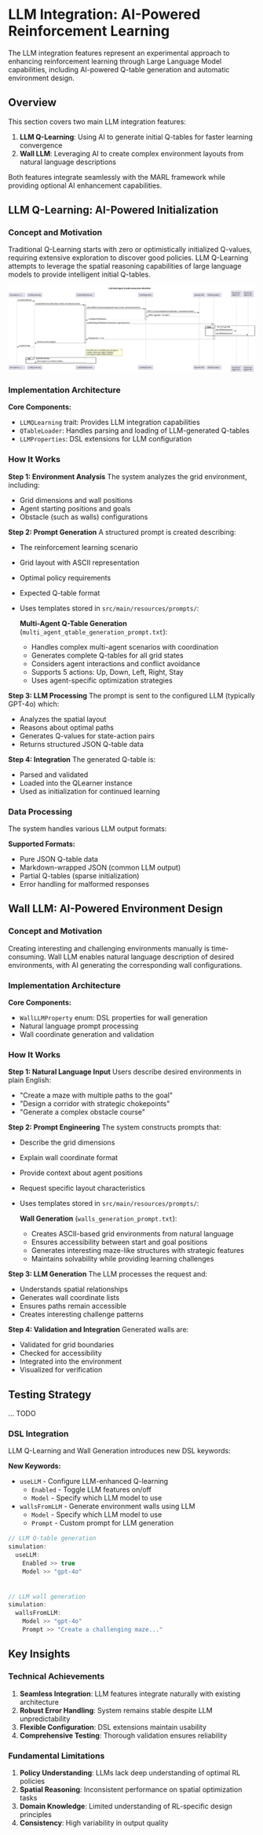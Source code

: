 # LLM Integration: AI-Powered Reinforcement Learning

The LLM integration features represent an experimental approach to enhancing reinforcement learning through Large Language Model capabilities, including AI-powered Q-table generation and automatic environment design.

## Overview

This section covers two main LLM integration features:

1. **LLM Q-Learning**: Using AI to generate initial Q-tables for faster learning convergence
2. **Wall LLM**: Leveraging AI to create complex environment layouts from natural language descriptions

Both features integrate seamlessly with the MARL framework while providing optional AI enhancement capabilities.

## LLM Q-Learning: AI-Powered Initialization

### Concept and Motivation

Traditional Q-Learning starts with zero or optimistically initialized Q-values, requiring extensive exploration to discover good policies. LLM Q-Learning attempts to leverage the spatial reasoning capabilities of large language models to provide intelligent initial Q-tables.

![LLM Q-Learning Workflow](./qtable_generation.svg)

### Implementation Architecture

**Core Components:**
- `LLMQLearning` trait: Provides LLM integration capabilities
- `QTableLoader`: Handles parsing and loading of LLM-generated Q-tables
- `LLMProperties`: DSL extensions for LLM configuration

### How It Works

**Step 1: Environment Analysis**
The system analyzes the grid environment, including:
- Grid dimensions and wall positions
- Agent starting positions and goals
- Obstacle (such as walls) configurations

**Step 2: Prompt Generation**
A structured prompt is created describing:
- The reinforcement learning scenario
- Grid layout with ASCII representation
- Optimal policy requirements
- Expected Q-table format
- Uses templates stored in `src/main/resources/prompts/`:
    
    **Multi-Agent Q-Table Generation** (`multi_agent_qtable_generation_prompt.txt`):
    - Handles complex multi-agent scenarios with coordination
    - Generates complete Q-tables for all grid states
    - Considers agent interactions and conflict avoidance
    - Supports 5 actions: Up, Down, Left, Right, Stay
    - Uses agent-specific optimization strategies


**Step 3: LLM Processing**
The prompt is sent to the configured LLM (typically GPT-4o) which:
- Analyzes the spatial layout
- Reasons about optimal paths
- Generates Q-values for state-action pairs
- Returns structured JSON Q-table data

**Step 4: Integration**
The generated Q-table is:
- Parsed and validated
- Loaded into the QLearner instance
- Used as initialization for continued learning

### Data Processing

The system handles various LLM output formats:

**Supported Formats:**
- Pure JSON Q-table data
- Markdown-wrapped JSON (common LLM output)
- Partial Q-tables (sparse initialization)
- Error handling for malformed responses

## Wall LLM: AI-Powered Environment Design

### Concept and Motivation

Creating interesting and challenging environments manually is time-consuming. Wall LLM enables natural language description of desired environments, with AI generating the corresponding wall configurations.

### Implementation Architecture

**Core Components:**
- `WallLLMProperty` enum: DSL properties for wall generation
- Natural language prompt processing
- Wall coordinate generation and validation

### How It Works

**Step 1: Natural Language Input**
Users describe desired environments in plain English:
- "Create a maze with multiple paths to the goal"
- "Design a corridor with strategic chokepoints"
- "Generate a complex obstacle course"

**Step 2: Prompt Engineering**
The system constructs prompts that:
- Describe the grid dimensions
- Explain wall coordinate format
- Provide context about agent positions
- Request specific layout characteristics
- Uses templates stored in `src/main/resources/prompts/`:

  **Wall Generation** (`walls_generation_prompt.txt`):
  - Creates ASCII-based grid environments from natural language
  - Ensures accessibility between start and goal positions
  - Generates interesting maze-like structures with strategic features
  - Maintains solvability while providing learning challenges

**Step 3: LLM Generation**
The LLM processes the request and:
- Understands spatial relationships
- Generates wall coordinate lists
- Ensures paths remain accessible
- Creates interesting challenge patterns

**Step 4: Validation and Integration**
Generated walls are:
- Validated for grid boundaries
- Checked for accessibility
- Integrated into the environment
- Visualized for verification


## Testing Strategy

... TODO

### DSL Integration

LLM Q-Learning and Wall Generation introduces new DSL keywords:

**New Keywords:**
- `useLLM` - Configure LLM-enhanced Q-learning
  - `Enabled` - Toggle LLM features on/off
  - `Model` - Specify which LLM model to use
- `wallsFromLLM` - Generate environment walls using LLM
  - `Model` - Specify which LLM model to use
  - `Prompt` - Custom prompt for LLM generation

```scala
// LLM Q-table generation
simulation:
  useLLM:
    Enabled >> true
    Model >> "gpt-4o"
  

// LLM wall generation
simulation:
  wallsFromLLM:
    Model >> "gpt-4o"
    Prompt >> "Create a challenging maze..."

```

## Key Insights

### Technical Achievements

1. **Seamless Integration**: LLM features integrate naturally with existing architecture
2. **Robust Error Handling**: System remains stable despite LLM unpredictability
3. **Flexible Configuration**: DSL extensions maintain usability
4. **Comprehensive Testing**: Thorough validation ensures reliability

### Fundamental Limitations

1. **Policy Understanding**: LLMs lack deep understanding of optimal RL policies
2. **Spatial Reasoning**: Inconsistent performance on spatial optimization tasks
3. **Domain Knowledge**: Limited understanding of RL-specific design principles
4. **Consistency**: High variability in output quality